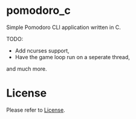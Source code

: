 # pomodoro_c

Simple Pomodoro CLI application written in C.

TODO:

- Add ncurses support,
- Have the game loop run on a seperate thread,

and much more.

# License

Please refer to [License](./LICENSE).
